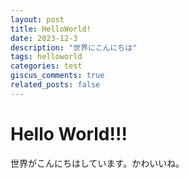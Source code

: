 ```yaml
---
layout: post
title: HelloWorld!
date: 2023-12-3
description: "世界にこんにちは"
tags: helloworld
categories: test
giscus_comments: true
related_posts: false
---
```


# Hello World!!!
世界がこんにちはしています。かわいいね。